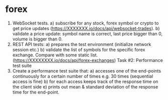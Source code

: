 # forex
1) WebSocket tests.
a) subscribe for any stock, forex symbol or crypto to get price updates
(https://XXXXXXX.io/docs/api/websocket-trades).
b) validate a price update: symbol name is correct, last price bigger
than 0,
volume is bigger than 0.
2) REST API tests:
a) prepares the test environment (initialize network session etc.)
b) validate the list of symbols for the specific forex exchange.
Compare with some static list.
(https://XXXXXXXX.io/docs/api/forex-exchanges)
Task #2: Performance test suite
3) Create a performance test suite that:
a) accesses one of the end-points continuously for a certain number of
times e.g. 30 times
(sequential access is fine)
b) for each access keeps track of the response time on the client side
e) prints out mean &amp; standard deviation of the response time for the
end-point.
